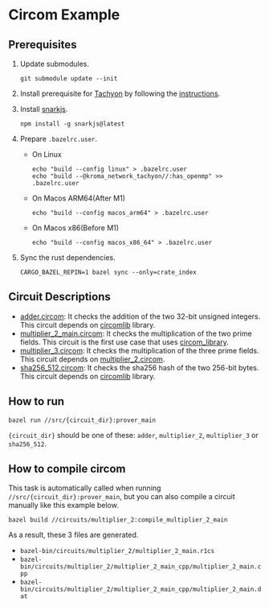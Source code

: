 # Circom Example

## Prerequisites

1. Update submodules.

   ```shell
   git submodule update --init
   ```

1. Install prerequisite for [Tachyon](https://github.com/kroma-network/tachyon/) by following the [instructions](https://github.com/kroma-network/tachyon/blob/main/docs/how_to_use/how_to_build.md#prerequisites).

1. Install [snarkjs](https://github.com/iden3/snarkjs).

   ```shell
   npm install -g snarkjs@latest
   ```

1. Prepare `.bazelrc.user`.

   - On Linux

     ```shell
     echo "build --config linux" > .bazelrc.user
     echo "build --@kroma_network_tachyon//:has_openmp" >> .bazelrc.user
     ```

   - On Macos ARM64(After M1)

     ```shell
     echo "build --config macos_arm64" > .bazelrc.user
     ```

   - On Macos x86(Before M1)

     ```shell
     echo "build --config macos_x86_64" > .bazelrc.user
     ```

1. Sync the rust dependencies.

   ```shell
   CARGO_BAZEL_REPIN=1 bazel sync --only=crate_index
   ```

## Circuit Descriptions

- [adder.circom](/circuits/adder/adder.circom): It checks the addition of the two 32-bit unsigned integers. This circuit depends on [circomlib](https://github.com/kroma-network/circomlib) library.
- [multiplier_2_main.circom](/circuits/multiplier_2/multiplier_2_main.circom): It checks the multiplication of the two prime fields. This circuit is the first use case that uses [circom_library](https://github.com/kroma-network/rules_circom?tab=readme-ov-file#circom_library).
- [multiplier_3.circom](/circuits/multiplier_3/multiplier_3.circom): It checks the multiplication of the three prime fields. This circuit depends on [multiplier_2.circom](/circuits/multiplier_2/multiplier_2.circom).
- [sha256_512.circom](/circuits/sha256_512/sha256_512.circom): It checks the sha256 hash of the two 256-bit bytes. This circuit depends on [circomlib](https://github.com/kroma-network/circomlib) library.

## How to run

```shell
bazel run //src/{circuit_dir}:prover_main
```

`{circuit_dir}` should be one of these: `adder`, `multiplier_2`, `multiplier_3` or `sha256_512`.

## How to compile circom

This task is automatically called when running `//src/{circuit_dir}:prover_main`, but you can also compile a circuit manually like this example below.

```shell
bazel build //circuits/multiplier_2:compile_multiplier_2_main
```

As a result, these 3 files are generated.

- `bazel-bin/circuits/multiplier_2/multiplier_2_main.r1cs`
- `bazel-bin/circuits/multiplier_2/multiplier_2_main_cpp/multiplier_2_main.cpp`
- `bazel-bin/circuits/multiplier_2/multiplier_2_main_cpp/multiplier_2_main.dat`
